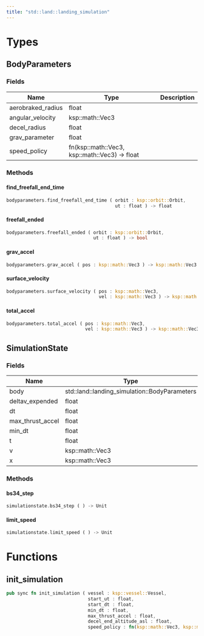 ```yaml
---
title: "std::land::landing_simulation"
---
```




# Types


## BodyParameters



### Fields

Name | Type | Description
--- | --- | ---
aerobraked_radius | float | 
angular_velocity | ksp::math::Vec3 | 
decel_radius | float | 
grav_parameter | float | 
speed_policy | fn(ksp::math::Vec3, ksp::math::Vec3) -> float | 

### Methods

#### find_freefall_end_time

```rust
bodyparameters.find_freefall_end_time ( orbit : ksp::orbit::Orbit,
                                        ut : float ) -> float
```



#### freefall_ended

```rust
bodyparameters.freefall_ended ( orbit : ksp::orbit::Orbit,
                                ut : float ) -> bool
```



#### grav_accel

```rust
bodyparameters.grav_accel ( pos : ksp::math::Vec3 ) -> ksp::math::Vec3
```



#### surface_velocity

```rust
bodyparameters.surface_velocity ( pos : ksp::math::Vec3,
                                  vel : ksp::math::Vec3 ) -> ksp::math::Vec3
```



#### total_accel

```rust
bodyparameters.total_accel ( pos : ksp::math::Vec3,
                             vel : ksp::math::Vec3 ) -> ksp::math::Vec3
```



## SimulationState



### Fields

Name | Type | Description
--- | --- | ---
body | std::land::landing_simulation::BodyParameters | 
deltav_expended | float | 
dt | float | 
max_thrust_accel | float | 
min_dt | float | 
t | float | 
v | ksp::math::Vec3 | 
x | ksp::math::Vec3 | 

### Methods

#### bs34_step

```rust
simulationstate.bs34_step ( ) -> Unit
```



#### limit_speed

```rust
simulationstate.limit_speed ( ) -> Unit
```



# Functions


## init_simulation

```rust
pub sync fn init_simulation ( vessel : ksp::vessel::Vessel,
                              start_ut : float,
                              start_dt : float,
                              min_dt : float,
                              max_thrust_accel : float,
                              decel_end_altitude_asl : float,
                              speed_policy : fn(ksp::math::Vec3, ksp::math::Vec3) -> float ) -> std::land::landing_simulation::SimulationState
```


